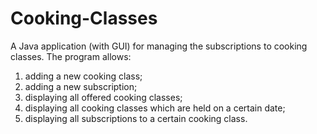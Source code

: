 # Cooking-Classes
A Java application (with GUI) for managing the subscriptions to cooking classes. The program allows:
1. adding a new cooking class;
2. adding a new subscription;
3. displaying all offered cooking classes;
4. displaying all cooking classes which are held on a certain date;
5. displaying all subscriptions to a certain cooking class.
